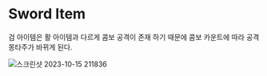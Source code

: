 # Sword Item
검 아이템은 활 아이템과 다르게 콤보 공격이 존재 하기 때문에 콤보 카운트에 따라 공격 몽타주가 바뀌게 된다.

![스크린샷 2023-10-15 211836](https://github.com/takndr/MonsterSlave/assets/126765215/39f96650-9295-482f-ae2b-c824e22f9800)
